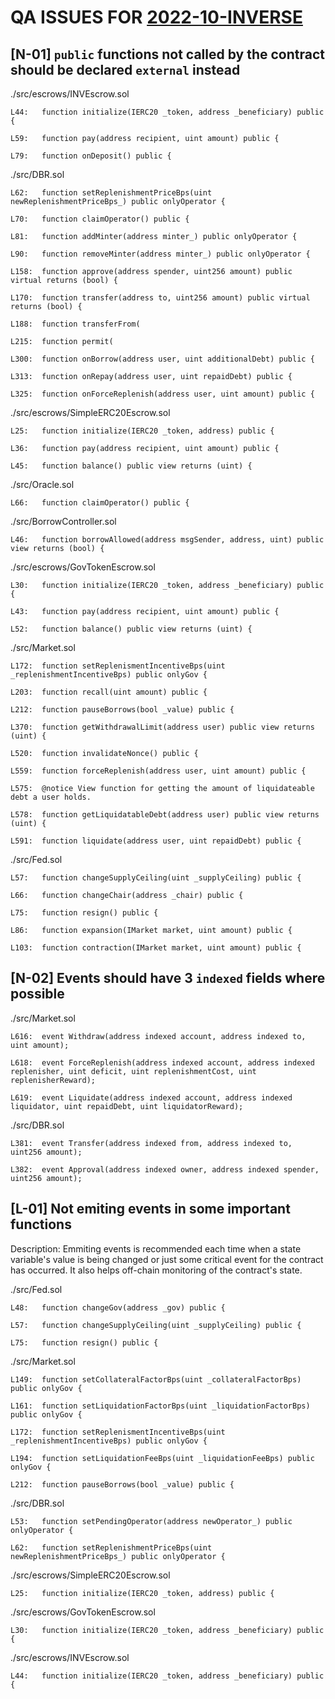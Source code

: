 # QA ISSUES FOR [2022-10-INVERSE](https://github.com/code-423n4/2022-10-inverse/)

## [N-01] `public` functions not called by the contract should be declared `external` instead

./src/escrows/INVEscrow.sol

```
L44:   function initialize(IERC20 _token, address _beneficiary) public {

L59:   function pay(address recipient, uint amount) public {

L79:   function onDeposit() public {
```

./src/DBR.sol

```
L62:   function setReplenishmentPriceBps(uint newReplenishmentPriceBps_) public onlyOperator {

L70:   function claimOperator() public {

L81:   function addMinter(address minter_) public onlyOperator {

L90:   function removeMinter(address minter_) public onlyOperator {

L158:  function approve(address spender, uint256 amount) public virtual returns (bool) {

L170:  function transfer(address to, uint256 amount) public virtual returns (bool) {

L188:  function transferFrom(

L215:  function permit(

L300:  function onBorrow(address user, uint additionalDebt) public {

L313:  function onRepay(address user, uint repaidDebt) public {

L325:  function onForceReplenish(address user, uint amount) public {
```

./src/escrows/SimpleERC20Escrow.sol

```
L25:   function initialize(IERC20 _token, address) public {

L36:   function pay(address recipient, uint amount) public {

L45:   function balance() public view returns (uint) {
```

./src/Oracle.sol

```
L66:   function claimOperator() public {
```

./src/BorrowController.sol

```
L46:   function borrowAllowed(address msgSender, address, uint) public view returns (bool) {
```

./src/escrows/GovTokenEscrow.sol

```
L30:   function initialize(IERC20 _token, address _beneficiary) public {

L43:   function pay(address recipient, uint amount) public {

L52:   function balance() public view returns (uint) {
```

./src/Market.sol

```
L172:  function setReplenismentIncentiveBps(uint _replenishmentIncentiveBps) public onlyGov {

L203:  function recall(uint amount) public {

L212:  function pauseBorrows(bool _value) public {

L370:  function getWithdrawalLimit(address user) public view returns (uint) {

L520:  function invalidateNonce() public {

L559:  function forceReplenish(address user, uint amount) public {

L575:  @notice View function for getting the amount of liquidateable debt a user holds.

L578:  function getLiquidatableDebt(address user) public view returns (uint) {

L591:  function liquidate(address user, uint repaidDebt) public {
```

./src/Fed.sol

```
L57:   function changeSupplyCeiling(uint _supplyCeiling) public {

L66:   function changeChair(address _chair) public {

L75:   function resign() public {

L86:   function expansion(IMarket market, uint amount) public {

L103:  function contraction(IMarket market, uint amount) public {
```

## [N-02] Events should have 3 `indexed` fields where possible

./src/Market.sol

```
L616:  event Withdraw(address indexed account, address indexed to, uint amount);

L618:  event ForceReplenish(address indexed account, address indexed replenisher, uint deficit, uint replenishmentCost, uint replenisherReward);

L619:  event Liquidate(address indexed account, address indexed liquidator, uint repaidDebt, uint liquidatorReward);
```

./src/DBR.sol

```
L381:  event Transfer(address indexed from, address indexed to, uint256 amount);

L382:  event Approval(address indexed owner, address indexed spender, uint256 amount);
```

## [L-01] Not emiting events in some important functions

Description: Emmiting events is recommended each time when a state variable's value is being changed or just some critical event for the contract has occurred. It also helps off-chain monitoring of the contract's state.

./src/Fed.sol

```
L48:   function changeGov(address _gov) public {

L57:   function changeSupplyCeiling(uint _supplyCeiling) public {

L75:   function resign() public {
```

./src/Market.sol

```
L149:  function setCollateralFactorBps(uint _collateralFactorBps) public onlyGov {

L161:  function setLiquidationFactorBps(uint _liquidationFactorBps) public onlyGov {

L172:  function setReplenismentIncentiveBps(uint _replenishmentIncentiveBps) public onlyGov {

L194:  function setLiquidationFeeBps(uint _liquidationFeeBps) public onlyGov {

L212:  function pauseBorrows(bool _value) public {
```

./src/DBR.sol

```
L53:   function setPendingOperator(address newOperator_) public onlyOperator {

L62:   function setReplenishmentPriceBps(uint newReplenishmentPriceBps_) public onlyOperator {
```

./src/escrows/SimpleERC20Escrow.sol

```
L25:   function initialize(IERC20 _token, address) public {
```

./src/escrows/GovTokenEscrow.sol

```
L30:   function initialize(IERC20 _token, address _beneficiary) public {
```

./src/escrows/INVEscrow.sol

```
L44:   function initialize(IERC20 _token, address _beneficiary) public {
```
